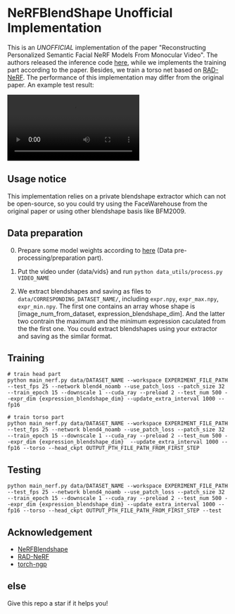 # NeRFBlendShape Unofficial Implementation

This is an *UNOFFICIAL* implementation of the paper "Reconstructing Personalized Semantic Facial NeRF Models From Monocular Video". The authors released the inference code [here](https://github.com/USTC3DV/NeRFBlendShape-code), while we implements the training part according to the paper. Besides, we train a torso net based on [RAD-NeRF](https://github.com/ashawkey/RAD-NeRF). The performance of this implementation may differ from the original paper. An example test result:

![example](data/example.mp4)


## Usage notice

This implementation relies on a private blendshape extractor which can not be open-source, so you could try using the FaceWarehouse from the original paper or using other blendshape basis like BFM2009. 


## Data preparation
0. Prepare some model weights according to [here](https://github.com/ashawkey/RAD-NeRF) (Data pre-processing/preparation part).

1. Put the video under {data/vids} and run `python data_utils/process.py VIDEO_NAME`

2. We extract blendshapes and saving as files to `data/CORRESPONDING_DATASET_NAME/`, including `expr.npy`, `expr_max.npy`, `expr_min.npy`. The first one contains an array whose shape is [image_num_from_dataset, expression_blendshape_dim]. And the latter two contrain the maximum and the minimum expression caculated from the the first one. You could extract blendshapes using your extractor and saving as the similar format.


## Training

```
# train head part
python main_nerf.py data/DATASET_NAME --workspace EXPERIMENT_FILE_PATH --test_fps 25 --network blend4_noamb --use_patch_loss --patch_size 32 --train_epoch 15 --downscale 1 --cuda_ray --preload 2 --test_num 500 --expr_dim {expression_blendshape_dim} --update_extra_interval 1000 --fp16

# train torso part
python main_nerf.py data/DATASET_NAME --workspace EXPERIMENT_FILE_PATH --test_fps 25 --network blend4_noamb --use_patch_loss --patch_size 32 --train_epoch 15 --downscale 1 --cuda_ray --preload 2 --test_num 500 --expr_dim {expression_blendshape_dim}  --update_extra_interval 1000 --fp16 --torso --head_ckpt OUTPUT_PTH_FILE_PATH_FROM_FIRST_STEP

```

## Testing

```
python main_nerf.py data/DATASET_NAME --workspace EXPERIMENT_FILE_PATH --test_fps 25 --network blend4_noamb --use_patch_loss --patch_size 32 --train_epoch 15 --downscale 1 --cuda_ray --preload 2 --test_num 500 --expr_dim {expression_blendshape_dim} --update_extra_interval 1000 --fp16 --torso --head_ckpt OUTPUT_PTH_FILE_PATH_FROM_FIRST_STEP --test
```

## Acknowledgement

- [NeRFBlendshape](https://ustc3dv.github.io/NeRFBlendShape/)
- [RAD-NeRF](https://github.com/ashawkey/RAD-NeRF)
- [torch-ngp](https://github.com/ashawkey/torch-ngp)

## else

Give this repo a star if it helps you!